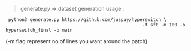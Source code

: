> generate.py => dataset generation
usage :

```
 python3 generate.py https://github.com/juspay/hyperswitch \
                                                   -f sft -m 100 -o hyperswitch_final -b main
```
(-m flag represent no of lines you want around the patch)
